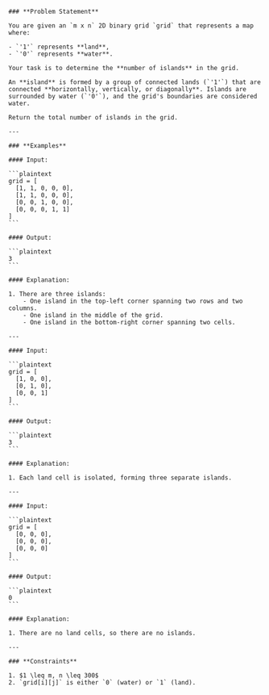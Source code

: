 	### **Problem Statement**
	
	You are given an `m x n` 2D binary grid `grid` that represents a map where:
	
	- `'1'` represents **land**,
	- `'0'` represents **water**.
	
	Your task is to determine the **number of islands** in the grid.
	
	An **island** is formed by a group of connected lands (`'1'`) that are connected **horizontally, vertically, or diagonally**. Islands are surrounded by water (`'0'`), and the grid's boundaries are considered water.
	
	Return the total number of islands in the grid.
	
	---
	
	### **Examples**
	
	#### Input:
	
	```plaintext
	grid = [
	  [1, 1, 0, 0, 0],
	  [1, 1, 0, 0, 0],
	  [0, 0, 1, 0, 0],
	  [0, 0, 0, 1, 1]
	]
	```
	
	#### Output:
	
	```plaintext
	3
	```
	
	#### Explanation:
	
	1. There are three islands:
	    - One island in the top-left corner spanning two rows and two columns.
	    - One island in the middle of the grid.
	    - One island in the bottom-right corner spanning two cells.
	
	---
	
	#### Input:
	
	```plaintext
	grid = [
	  [1, 0, 0],
	  [0, 1, 0],
	  [0, 0, 1]
	]
	```
	
	#### Output:
	
	```plaintext
	3
	```
	
	#### Explanation:
	
	1. Each land cell is isolated, forming three separate islands.
	
	---
	
	#### Input:
	
	```plaintext
	grid = [
	  [0, 0, 0],
	  [0, 0, 0],
	  [0, 0, 0]
	]
	```
	
	#### Output:
	
	```plaintext
	0
	```
	
	#### Explanation:
	
	1. There are no land cells, so there are no islands.
	
	---
	
	### **Constraints**
	
	1. $1 \leq m, n \leq 300$
	2. `grid[i][j]` is either `0` (water) or `1` (land).
